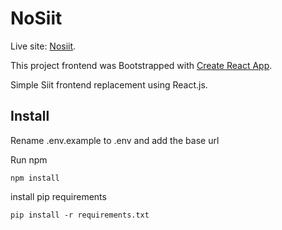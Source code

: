 # NoSiit

Live site: [Nosiit](https://nosiit.netlify.app/).


This project frontend was Bootstrapped with [Create React App](https://github.com/facebook/create-react-app).

Simple Siit frontend replacement using React.js.

## Install
Rename .env.example to .env and add the base url

Run npm

```
npm install
```

install pip requirements
```
pip install -r requirements.txt
```

